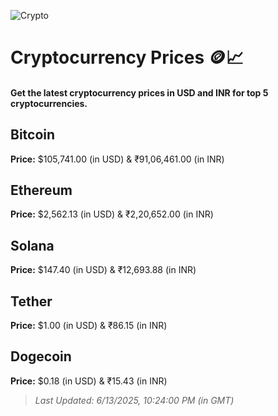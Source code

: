 
![Crypto](https://www.techguide.com.au/wp-content/uploads/2020/11/crypto3.jpeg)

# Cryptocurrency Prices 🪙📈

#### Get the latest cryptocurrency prices in USD and INR for top 5 cryptocurrencies.

## Bitcoin

**Price:** $105,741.00 (in USD) & ₹91,06,461.00 (in INR)

## Ethereum

**Price:** $2,562.13 (in USD) & ₹2,20,652.00 (in INR)

## Solana

**Price:** $147.40 (in USD) & ₹12,693.88 (in INR)

## Tether

**Price:** $1.00 (in USD) & ₹86.15 (in INR)

## Dogecoin

**Price:** $0.18 (in USD) & ₹15.43 (in INR)

> _Last Updated: 6/13/2025, 10:24:00 PM (in GMT)_
